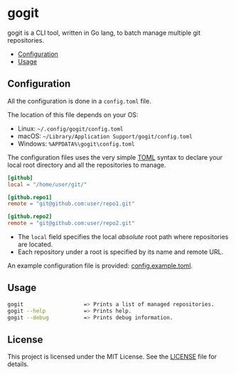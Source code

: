 # gogit

gogit is a CLI tool, written in Go lang, to batch manage multiple git repositories.

- [Configuration](#configuration)
- [Usage](#usage)

## Configuration

All the configuration is done in a `config.toml` file.

The location of this file depends on your OS:

- Linux: `~/.config/gogit/config.toml`
- macOS: `~/Library/Application Support/gogit/config.toml`
- Windows: `%APPDATA%\gogit\config.toml`

The configuration files uses the very simple [TOML](https://toml.io/en/) syntax to declare your local root directory and all the repositories to manage.

```toml
[github]
local = "/home/user/git/"

[github.repo1]
remote = "git@github.com:user/repo1.git"

[github.repo2]
remote = "git@github.com:user/repo2.git"
```

- The `local` field specifies the local _absolute_ root path where repositories are located.
- Each repository under a root is specified by its name and remote URL.

An example configuration file is provided: [config.example.toml](config.example.toml).

## Usage

``` sh
gogit                   => Prints a list of managed repositories.
gogit --help            => Prints help.
gogit --debug           => Prints debug information.
```

## License

This project is licensed under the MIT License. See the [LICENSE](LICENSE) file for details.
